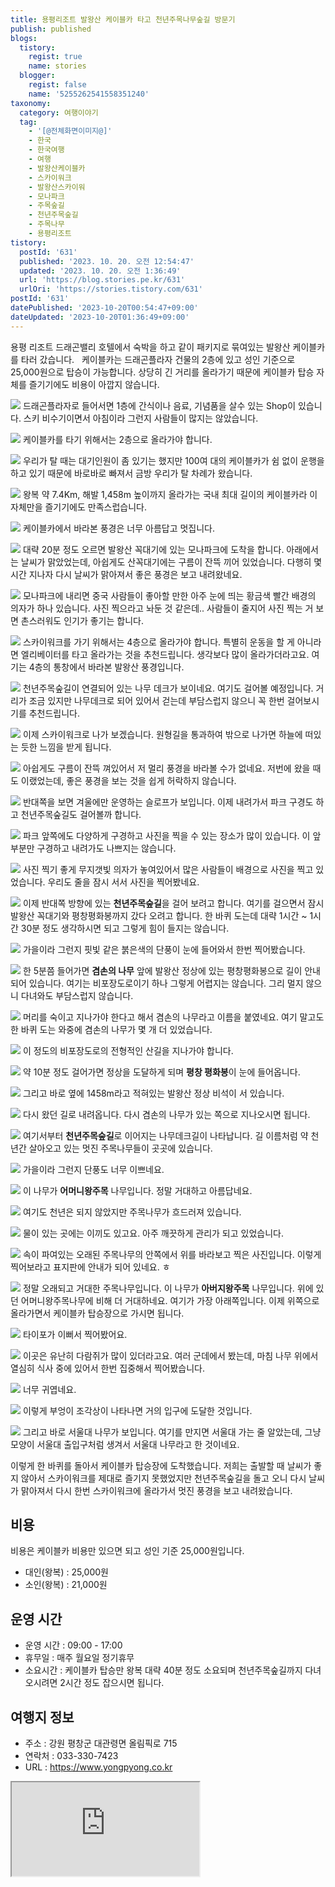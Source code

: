 ```yaml
---
title: 용평리조트 발왕산 케이블카 타고 천년주목나무숲길 방문기
publish: published
blogs:
  tistory:
    regist: true
    name: stories
  blogger:
    regist: false
    name: '5255262541558351240'
taxonomy:
  category: 여행이야기
  tag:
    - '[@전체화면이미지@]'
    - 한국
    - 한국여행
    - 여행
    - 발왕산케이블카
    - 스카이워크
    - 발왕산스카이워
    - 모나파크
    - 주목숲길
    - 천년주목숲길
    - 주목나무
    - 용평리조트
tistory:
  postId: '631'
  published: '2023. 10. 20. 오전 12:54:47'
  updated: '2023. 10. 20. 오전 1:36:49'
  url: 'https://blog.stories.pe.kr/631'
  urlOri: 'https://stories.tistory.com/631'
postId: '631'
datePublished: '2023-10-20T00:54:47+09:00'
dateUpdated: '2023-10-20T01:36:49+09:00'
---
```


용평 리조트 드래곤밸리 호텔에서 숙박을 하고 같이 패키지로 묶여있는 발왕산 케이블카를 타러 갔습니다.  
케이블카는 드래곤플라자 건물의 2층에 있고 성인 기준으로 25,000원으로 탑승이 가능합니다. 상당히 긴 거리를 올라가기 때문에 케이블카 탑승 자체를 즐기기에도 비용이 아깝지 않습니다.

![](./images/njo2_20231009_104318-01.jpeg)
드래곤플라자로 들어서면 1층에 간식이나 음료, 기념품을 살수 있는 Shop이 있습니다. 스키 비수기이면서 아침이라 그런지 사람들이 많지는 않았습니다.

![](./images/njo2_20231009_104336-01.jpeg)
케이블카를 타기 위해서는 2층으로 올라가야 합니다.

![](./images/njo2_20231009_104609-01.jpeg)
우리가 탈 때는 대기인원이 좀 있기는 했지만 100여 대의 케이블카가 쉼 없이 운행을 하고 있기 때문에 바로바로 빠져서 금방 우리가 탈 차례가 왔습니다.

![](./images/njo2_20231009_110939-01.jpeg)
왕복 약 7.4Km, 해발 1,458m 높이까지 올라가는 국내 최대 길이의 케이블카라 이 자체만을 즐기기에도 만족스럽습니다.

![](./images/njo2_20231009_134215-01.jpeg)
케이블카에서 바라본 풍경은 너무 아름답고 멋집니다.

![](./images/njo2_20231009_111102-01.jpeg)
대략 20분 정도 오르면 발왕산 꼭대기에 있는 모나파크에 도착을 합니다.
아래에서는 날씨가 맑았었는데, 아쉽게도 산꼭대기에는 구름이 잔뜩 끼어 있었습니다. 다행히 몇 시간 지나자 다시 날씨가 맑아져서 좋은 풍경은 보고 내려왔네요.

![](./images/njo2_20231009_132744-01.jpeg)
모나파크에 내리면 중국 사람들이 좋아할 만한 아주 눈에 띄는 황금색 빨간 배경의 의자가 하나 있습니다. 사진 찍으라고 놔둔 것 같은데.. 사람들이 줄지어 사진 찍는 거 보면 촌스러워도 인기가 좋기는 합니다.

![](./images/njo2_20231009_131255-01.jpeg)
스카이워크를 가기 위해서는 4층으로 올라가야 합니다. 특별히 운동을 할 게 아니라면 엘리베이터를 타고 올라가는 것을 추천드립니다. 생각보다 많이 올라가더라고요.
여기는 4층의 통창에서 바라본 발왕산 풍경입니다.

![](./images/njo2_20231009_131432-01.jpeg)
천년주목숲길이 연결되어 있는 나무 데크가 보이네요. 여기도 걸어볼 예정입니다. 거리가 조금 있지만 나무데크로 되어 있어서 걷는데 부담스럽지 않으니 꼭 한번 걸어보시기를 추천드립니다.

![](./images/njo2_20231009_130701-01.jpeg)
이제 스카이워크로 나가 보겠습니다. 원형길을 통과하여 밖으로 나가면 하늘에 떠있는 듯한 느낌을 받게 됩니다.

![](./images/njo2_20231009_111817-01.jpeg)
아쉽게도 구름이 잔뜩 껴있어서 저 멀리 풍경을 바라볼 수가 없네요. 저번에 왔을 때도 이랬었는데, 좋은 풍경을 보는 것을 쉽게 허락하지 않습니다.

![](./images/njo2_20231009_112215-01.jpeg)
반대쪽을 보면 겨울에만 운영하는 슬로프가 보입니다. 이제 내려가서 파크 구경도 하고 천년주목숲길도 걸어볼까 합니다.

![](./images/njo2_20231009_132609-01.jpeg)
파크 앞쪽에도 다양하게 구경하고 사진을 찍을 수 있는 장소가 많이 있습니다. 이 앞부분만 구경하고 내려가도 나쁘지는 않습니다.

![](./images/njo2_20231009_130100-01.jpeg)
사진 찍기 좋게 무지갯빛 의자가 놓여있어서 많은 사람들이 배경으로 사진을 찍고 있었습니다. 우리도 줄을 잠시 서서 사진을 찍어봤네요.

![](./images/njo2_20231009_113956-01.jpeg)
이제 반대쪽 방향에 있는 **천년주목숲길**을 걸어 보려고 합니다. 여기를 걸으면서 잠시 발왕산 꼭대기와 평창평화봉까지 갔다 오려고 합니다. 한 바퀴 도는데 대략 1시간 ~ 1시간 30분 정도 생각하시면 되고 그렇게 힘이 들지는 않습니다.

![](./images/njo2_20231009_114415-01.jpeg)
가을이라 그런지 핏빛 같은 붉은색의 단풍이 눈에 들어와서 한번 찍어봤습니다.

![](./images/njo2_20231009_114549-01.jpeg)
한 5분쯤 들어가면 **겸손의 나무** 앞에 발왕산 정상에 있는 평창평화봉으로 길이 안내되어 있습니다. 여기는 비포장도로이기 하나 그렇게 어렵지는 않습니다. 그리 멀지 않으니 다녀와도 부담스럽지 않습니다.

![](./images/njo2_20231009_114656-01.jpeg)
머리를 숙이고 지나가야 한다고 해서 겸손의 나무라고 이름을 붙였네요. 여기 말고도 한 바퀴 도는 와중에 겸손의 나무가 몇 개 더 있었습니다.

![](./images/njo2_20231009_115307-01.jpeg)
이 정도의 비포장도로의 전형적인 산길을 지나가야 합니다.

![](./images/njo2_20231009_115349-01.jpeg)
약 10분 정도 걸어가면 정상을 도달하게 되며 **평창 평화봉**이 눈에 들어옵니다.

![](./images/njo2_20231009_115612-01.jpeg)
그리고 바로 옆에 1458m라고 적혀있는 발왕산 정상 비석이 서 있습니다.

![](./images/njo2_20231009_120311-01.jpeg)
다시 왔던 길로 내려옵니다. 다시 겸손의 나무가 있는 쪽으로 지나오시면 됩니다.

![](./images/njo2_20231009_120356-01.jpeg)
여기서부터 **천년주목숲길**로 이어지는 나무데크길이 나타납니다. 길 이름처럼 약 천 년간 살아오고 있는 멋진 주목나무들이 곳곳에 있습니다.

![](./images/njo2_20231009_120922-01.jpeg)
가을이라 그런지 단풍도 너무 이쁘네요.

![](./images/njo2_20231009_122157-01.jpeg)
이 나무가 **어머니왕주목** 나무입니다. 정말 거대하고 아름답네요.

![](./images/njo2_20231009_122315-01.jpeg)
여기도 천년은 되지 않았지만 주목나무가 흐드러져 있습니다.

![](./images/njo2_20231009_122557-01.jpeg)
물이 있는 곳에는 이끼도 있고요. 아주 깨끗하게 관리가 되고 있었습니다.

![](./images/njo2_20231009_122717-01.jpeg)
속이 파여있는 오래된 주목나무의 안쪽에서 위를 바라보고 찍은 사진입니다. 이렇게 찍어보라고 표지판에 안내가 되어 있네요. ㅎ

![](./images/njo2_20231009_123112-01.jpeg)
정말 오래되고 거대한 주목나무입니다. 이 나무가 **아버지왕주목** 나무입니다. 위에 있던 어머니왕주목나무에 비해 더 거대하네요.
여기가 가장 아래쪽입니다. 이제 위쪽으로 올라가면서 케이블카 탑승장으로 가시면 됩니다.

![](./images/njo2_20231009_123641-01.jpeg)
타이포가 이뻐서 찍어봤어요.

![](./images/njo2_20231009_124037-01.jpeg)
이곳은 유난히 다람쥐가 많이 있더라고요. 여러 군데에서 봤는데, 마침 나무 위에서 열심히 식사 중에 있어서 한번 집중해서 찍어봤습니다.

![](./images/njo2_20231009_124055-01.jpeg)
너무 귀엽네요.

![](./images/njo2_20231009_125435-01.jpeg)
이렇게 부엉이 조각상이 나타나면 거의 입구에 도달한 것입니다.

![](./images/njo2_20231009_125742-01.jpeg)
그리고 바로 서울대 나무가 보입니다. 여기를 만지면 서울대 가는 줄 알았는데, 그냥 모양이 서울대 출입구처럼 생겨서 서울대 나무라고 한 것이네요.

이렇게 한 바퀴를 돌아서 케이블카 탑승장에 도착했습니다.
저희는 출발할 때 날씨가 좋지 않아서 스카이워크를 제대로 즐기지 못했었지만 천년주목숲길을 돌고 오니 다시 날씨가 맑아져서 다시 한번 스카이워크에 올라가서 멋진 풍경을 보고 내려왔습니다.

## 비용

비용은 케이블카 비용만 있으면 되고 성인 기준 25,000원입니다.

- 대인(왕복) : 25,000원
- 소인(왕복) : 21,000원

## 운영 시간

- 운영 시간 : 09:00 - 17:00
- 휴무일 : 매주 월요일 정기휴무
- 소요시간 : 케이블카 탑승만 왕복 대략 40분 정도 소요되며 천년주목숲길까지 다녀오시려면 2시간 정도 잡으시면 됩니다.

## 여행지 정보

- 주소 : 강원 평창군 대관령면 올림픽로 715
- 연락처 : 033-330-7423
- URL : https://www.yongpyong.co.kr

<div class='embed-responsive embed-responsive-16by9'>
<iframe src='https://www.google.com/maps/embed?pb=!1m18!1m12!1m3!1d3159.237739144103!2d128.68016993218924!3d37.64361444350984!2m3!1f0!2f0!3f0!3m2!1i1024!2i768!4f13.1!3m3!1m2!1s0x35618bbda182d507%3A0xbbafd7bd44af7294!2z67Cc7JmV7IKwIOq0gOq0key8gOydtOu4lOy5tA!5e0!3m2!1sko!2skr!4v1697730455930!5m2!1sko!2skr' class='embed-responsive-item' allowfullscreen></iframe>
</div>
